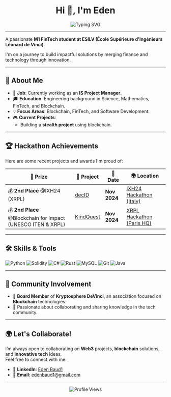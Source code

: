 <h1 align="center">Hi 👋, I'm Eden</h1>

<p align="center">
  <img src="https://readme-typing-svg.herokuapp.com?font=Fira+Code&duration=3000&pause=500&color=29AFB3&center=true&vCenter=true&width=700&lines=M1+FinTech+Student+%7C+Blockchain+Enthusiast;IS+Project+Manager+%7C+Software+Developer" alt="Typing SVG" />
</p>

---

A passionate **M1 FinTech student at ESILV (École Supérieure d'Ingénieurs Léonard de Vinci)**.

I'm on a journey to build impactful solutions by merging finance and technology through innovation.

---

## 🚀 **About Me**

- 🔭 **Job**: Currently working as an **IS Project Manager**.
- 🎓 **Education**: Engineering background in Science, Mathematics, FinTech, and Blockchain.
- 💡 **Focus Areas**: Blockchain, FinTech, and Software Development.
- 🎮 **Current Projects**:  
  - Building a **stealth project** using blockchain.
  
---

## 🏆 **Hackathon Achievements**  
Here are some recent projects and awards I'm proud of:

| 🏅 **Prize**              | 🚀 **Project**    | 📅 **Date**        | 🌍 **Location**                                                       |
|--------------------------|------------------|-------------------|----------------------------------------------------------------------|
| 💰 **2nd Place** @IXH24 (XRPL)  | [decID](https://github.com/RomThpt/decID) | **Nov 2024** | [IXH24 Hackathon (Italy)](https://www.xrpl-commons.org/hackathons/ixh24-italian-xrpl-hackathon-2024) |
| 💰 **2nd Place** @Blockchain for Impact (UNESCO ITEN & XRPL) | [KindQuest](https://github.com/M-Amaury/KindQuest) | **Nov 2024** | [XRPL Hackathon (Paris HQ)](https://www.xrpl-commons.org/hackathons/blockchain-for-impact-innovating-the-social-economy) |

---

## 🛠️ **Skills & Tools**

![Python](https://img.shields.io/badge/Python-3776AB?style=for-the-badge&logo=python&logoColor=white)
![Solidity](https://img.shields.io/badge/Solidity-363636?style=for-the-badge&logo=solidity&logoColor=white)
![C#](https://img.shields.io/badge/C%23-239120?style=for-the-badge&logo=c-sharp&logoColor=white)
![Rust](https://img.shields.io/badge/Rust-000000?style=for-the-badge&logo=rust&logoColor=white)
![MySQL](https://img.shields.io/badge/MySQL-4479A1?style=for-the-badge&logo=mysql&logoColor=white)
![Git](https://img.shields.io/badge/Git-F05032?style=for-the-badge&logo=git&logoColor=white)
![Java](https://img.shields.io/badge/Java-ED8B00?style=for-the-badge&logo=java&logoColor=white)

---

## 🤝 **Community Involvement**

- 🔗 **Board Member** of **Kryptosphere DeVinci**, an association focused on **Blockchain** technologies.
- 💬 Passionate about collaborating and sharing knowledge in the tech community.

---

## 🌍 **Let's Collaborate!**

I’m always open to collaborating on **Web3** projects, **blockchain** solutions, and **innovative tech** ideas.  
Feel free to connect with me:

- 💼 **LinkedIn**: [Eden Baud1](https://www.linkedin.com/in/eden-baud1/)  
- 📧 **Email**: [edenbaud1@gmail.com](mailto:edenbaud1@gmail.com)

---

<p align="center">
  <img src="https://komarev.com/ghpvc/?username=edenbd1&label=Profile%20Views&color=29AFB3&style=flat-square" alt="Profile Views" />
</p>
